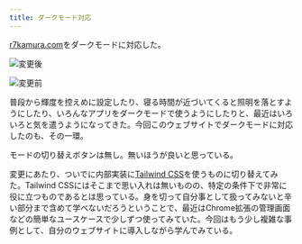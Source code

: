 ```yaml
---
title: ダークモード対応
---
```

[r7kamura.com](https://r7kamura.com/)をダークモードに対応した。

![](https://lh3.googleusercontent.com/Be-pySYXPKA4dIq0BqcDLIoKchf_rdaEvOExuR2xY5FjK7o-H5J1Sx734NTkUj_yJygFeR6sZUDkWgTQk5ffaJ6qfbCGPkhYcMQZpjYkAg85A89oG1V5cRQEaAyENoGJC4ZvmhVlrD-ZHqTBLb93FzDBcsKZSuo_TPbE7wss8MkY4CuzExFm_u4KCQl9 "変更後")

![](https://lh5.googleusercontent.com/r13TIzAk2q87r_mRvxU2HJQXUJUHOGNEzQU1yI-1vlDAhdkFclQ648iF2NL8loCm02WP_iC1E_P0HDIATYDXoztsyVnDPFku4HAFDkzWcHsw1e8BfSeKvxpeGyY6tMnhFFDFbSxDPg63dWg3bfW7H-T5EJCqIwZYg6_RBks4ye5w9fUYdh3Xu3DYh37C "変更前")

普段から輝度を控えめに設定したり、寝る時間が近づいてくると照明を落とすようにしたり、いろんなアプリをダークモードで使うようにしたりと、最近はいろいろと気を遣うようになってきた。今回このウェブサイトでダークモードに対応したのも、その一環。

モードの切り替えボタンは無し。無いほうが良いと思っている。

変更にあたり、ついでに内部実装に[Tailwind CSS](https://tailwindcss.com/)を使うものに切り替えてみた。Tailwind CSSにはそこまで思い入れは無いものの、特定の条件下で非常に役に立つものであるとは思っている。身を切って自分事として扱ってみないと辛い部分まで含めて学べないだろうということで、最近はChrome拡張の管理画面などの簡単なユースケースで少しずつ使ってみていた。今回はもう少し複雑な事例として、自分のウェブサイトに導入しながら学んでみている。
